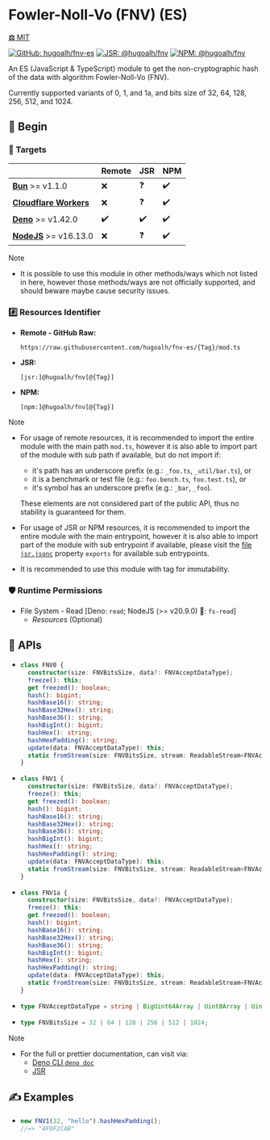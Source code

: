 # Fowler-Noll-Vo (FNV) (ES)

[**⚖️** MIT](./LICENSE.md)

[![GitHub: hugoalh/fnv-es](https://img.shields.io/github/v/release/hugoalh/fnv-es?label=hugoalh/fnv-es&labelColor=181717&logo=github&logoColor=ffffff&sort=semver&style=flat "GitHub: hugoalh/fnv-es")](https://github.com/hugoalh/fnv-es)
[![JSR: @hugoalh/fnv](https://img.shields.io/jsr/v/@hugoalh/fnv?label=@hugoalh/fnv&labelColor=F7DF1E&logo=jsr&logoColor=000000&style=flat "JSR: @hugoalh/fnv")](https://jsr.io/@hugoalh/fnv)
[![NPM: @hugoalh/fnv](https://img.shields.io/npm/v/@hugoalh/fnv?label=@hugoalh/fnv&labelColor=CB3837&logo=npm&logoColor=ffffff&style=flat "NPM: @hugoalh/fnv")](https://www.npmjs.com/package/@hugoalh/fnv)

An ES (JavaScript & TypeScript) module to get the non-cryptographic hash of the data with algorithm Fowler-Noll-Vo (FNV).

Currently supported variants of 0, 1, and 1a, and bits size of 32, 64, 128, 256, 512, and 1024.

## 🔰 Begin

### 🎯 Targets

|  | **Remote** | **JSR** | **NPM** |
|:--|:--|:--|:--|
| **[Bun](https://bun.sh/)** >= v1.1.0 | ❌ | ❓ | ✔️ |
| **[Cloudflare Workers](https://workers.cloudflare.com/)** | ❌ | ❓ | ✔️ |
| **[Deno](https://deno.land/)** >= v1.42.0 | ✔️ | ✔️ | ✔️ |
| **[NodeJS](https://nodejs.org/)** >= v16.13.0 | ❌ | ❓ | ✔️ |

> [!NOTE]
> - It is possible to use this module in other methods/ways which not listed in here, however those methods/ways are not officially supported, and should beware maybe cause security issues.

### #️⃣ Resources Identifier

- **Remote - GitHub Raw:**
  ```
  https://raw.githubusercontent.com/hugoalh/fnv-es/{Tag}/mod.ts
  ```
- **JSR:**
  ```
  [jsr:]@hugoalh/fnv[@{Tag}]
  ```
- **NPM:**
  ```
  [npm:]@hugoalh/fnv[@{Tag}]
  ```

> [!NOTE]
> - For usage of remote resources, it is recommended to import the entire module with the main path `mod.ts`, however it is also able to import part of the module with sub path if available, but do not import if:
>
>   - it's path has an underscore prefix (e.g.: `_foo.ts`, `_util/bar.ts`), or
>   - it is a benchmark or test file (e.g.: `foo.bench.ts`, `foo.test.ts`), or
>   - it's symbol has an underscore prefix (e.g.: `_bar`, `_foo`).
>
>   These elements are not considered part of the public API, thus no stability is guaranteed for them.
> - For usage of JSR or NPM resources, it is recommended to import the entire module with the main entrypoint, however it is also able to import part of the module with sub entrypoint if available, please visit the [file `jsr.jsonc`](./jsr.jsonc) property `exports` for available sub entrypoints.
> - It is recommended to use this module with tag for immutability.

### 🛡️ Runtime Permissions

- File System - Read \[Deno: `read`; NodeJS (>= v20.9.0) 🧪: `fs-read`\]
  - *Resources* (Optional)

## 🧩 APIs

- ```ts
  class FNV0 {
    constructor(size: FNVBitsSize, data?: FNVAcceptDataType);
    freeze(): this;
    get freezed(): boolean;
    hash(): bigint;
    hashBase16(): string;
    hashBase32Hex(): string;
    hashBase36(): string;
    hashBigInt(): bigint;
    hashHex(): string;
    hashHexPadding(): string;
    update(data: FNVAcceptDataType): this;
    static fromStream(size: FNVBitsSize, stream: ReadableStream<FNVAcceptDataType>): Promise<FNV0>;
  }
  ```
- ```ts
  class FNV1 {
    constructor(size: FNVBitsSize, data?: FNVAcceptDataType);
    freeze(): this;
    get freezed(): boolean;
    hash(): bigint;
    hashBase16(): string;
    hashBase32Hex(): string;
    hashBase36(): string;
    hashBigInt(): bigint;
    hashHex(): string;
    hashHexPadding(): string;
    update(data: FNVAcceptDataType): this;
    static fromStream(size: FNVBitsSize, stream: ReadableStream<FNVAcceptDataType>): Promise<FNV1>;
  }
  ```
- ```ts
  class FNV1a {
    constructor(size: FNVBitsSize, data?: FNVAcceptDataType);
    freeze(): this;
    get freezed(): boolean;
    hash(): bigint;
    hashBase16(): string;
    hashBase32Hex(): string;
    hashBase36(): string;
    hashBigInt(): bigint;
    hashHex(): string;
    hashHexPadding(): string;
    update(data: FNVAcceptDataType): this;
    static fromStream(size: FNVBitsSize, stream: ReadableStream<FNVAcceptDataType>): Promise<FNV1a>;
  }
  ```
- ```ts
  type FNVAcceptDataType = string | BigUint64Array | Uint8Array | Uint16Array | Uint32Array;
  ```
- ```ts
  type FNVBitsSize = 32 | 64 | 128 | 256 | 512 | 1024;
  ```

> [!NOTE]
> - For the full or prettier documentation, can visit via:
>   - [Deno CLI `deno doc`](https://docs.deno.com/runtime/reference/cli/documentation_generator/)
>   - [JSR](https://jsr.io/@hugoalh/fnv)

## ✍️ Examples

- ```ts
  new FNV1(32, "hello").hashHexPadding();
  //=> "4F9F2CAB"
  ```
